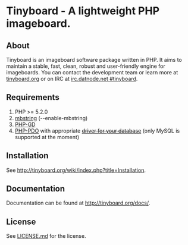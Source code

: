# Tinyboard - A lightweight PHP imageboard.

## About
Tinyboard is an imageboard software package written in PHP. It aims to maintain a stable, fast, clean, robust and user-friendly engine for imageboards. You can contact the development team or learn more at [tinyboard.org](http://tinyboard.org/) or on IRC at [irc.datnode.net #tinyboard](irc://irc.datnode.net/tinyboard).

## Requirements
1.	PHP >= 5.2.0
2.	[mbstring](http://www.php.net/manual/en/mbstring.installation.php) (--enable-mbstring)
3.	[PHP-GD](http://php.net/manual/en/book.image.php)
4.	[PHP-PDO](http://php.net/manual/en/book.pdo.php) with appropriate <del>[driver for your database](http://www.php.net/manual/en/pdo.drivers.php)</del> (only MySQL is supported at the moment)

## Installation
See <http://tinyboard.org/wiki/index.php?title=Installation>.

## Documentation
Documentation can be found at <http://tinyboard.org/docs/>.

## License
See [LICENSE.md](http://github.com/savetheinternet/Tinyboard/blob/master/LICENSE.md) for the license.

